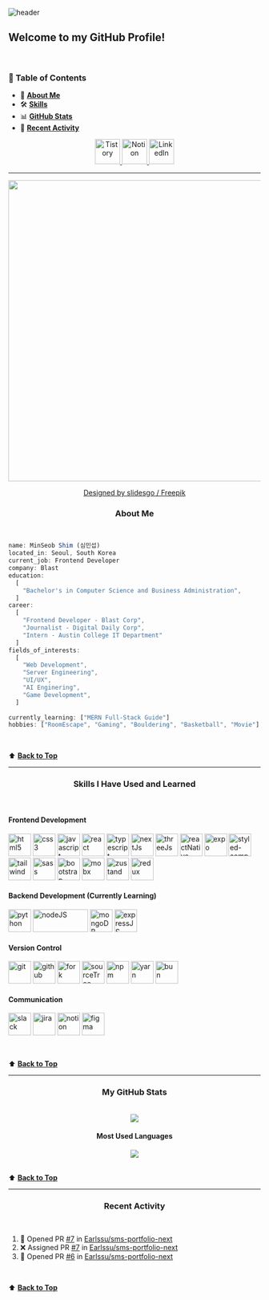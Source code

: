 ![header](https://capsule-render.vercel.app/api?type=waving&color=0:F9F7F7,50:DBE2EF,100:3F72AF&height=225&section=header&text=MinSeob%20Shim&fontAlign=55&fontAlignY=30&fontSize=50&animation=fadeIn&fontColor=EEEEEE&desc=Frontend%20Developer%20of%20Team%20BLAST🚀&descAlign=59&descAlignY=50&descSize=15)

## Welcome to my GitHub Profile!

<br>

<!-- top -->
### 📌 Table of Contents

- 🙋 **[About Me](#--about-me)**
- 🛠️ **[Skills](#--skills-i-have-used-and-learned)**
- 📊 **[GitHub Stats](#--my-github-stats)**
- 👀 **[Recent Activity](#--recent-activity)**


<p align="center">
  <a href="https://code-in-law.tistory.com/" target="_blank">
    <img src="https://www.vectorlogo.zone/logos/blogger/blogger-tile.svg" width="50" alt="Tistory"/>
  </a>
  <a href="https://fire-warrior-ca2.notion.site/6004fbc72ef74bc994cea07bf1e11f7e?pvs=4" target="_blank">
    <img src="https://cdn3.iconfinder.com/data/icons/social-media-pack-12/512/Notion-512.png" width="50" alt="Notion"/>
  </a>
  <a href="https://www.linkedin.com/in/minseob-%EC%8B%AC%EB%AF%BC%EC%84%AD-shim-b34691203/" target="_blank">
    <img src="https://cdn0.iconfinder.com/data/icons/social-flat-rounded-rects/512/linkedin-512.png" width="50" alt="LinkedIn"/>
  </a>
</p>

---

<p align="center">
  <img src="https://github.com/Earlssu/Earlssu/assets/61323917/7c8e473c-b1a5-4a74-bdaa-7b57936e542c" width="600" height="600"/>

  <br>

  <p align="center">
    <a href="http://www.freepik.com" target="_blank">Designed by slidesgo / Freepik</a>
  </p>
</p>

<h3 align="center">
  About Me
</h3>

<br>

``` javascript
name: MinSeob Shim (심민섭)
located_in: Seoul, South Korea
current_job: Frontend Developer
company: Blast
education:
  [
    "Bachelor's in Computer Science and Business Administration",
  ]
career:
  [
    "Frontend Developer - Blast Corp",
    "Journalist - Digital Daily Corp",
    "Intern - Austin College IT Department"
  ]
fields_of_interests:
  [
    "Web Development",
    "Server Engineering",
    "UI/UX",
    "AI Enginering",
    "Game Development",
  ]
  
currently_learning: ["MERN Full-Stack Guide"]
hobbies: ["RoomEscape", "Gaming", "Bouldering", "Basketball", "Movie"]
```

<br>

⬆️ **[Back to Top](#top)**  

---

<h3 align="center">
  Skills I Have Used and Learned
</h3>

<br>

<h4>Frontend Development</h4>
<p align="left">
<img width="45" height="45" src="https://cdn1.iconfinder.com/data/icons/logotypes/32/badge-html-5-512.png" alt="html5" />
  <img width="45" height="45" src="https://cdn1.iconfinder.com/data/icons/logotypes/32/badge-css-3-512.png" alt="css3" />
  <img width="45" height="45" src="https://cdn4.iconfinder.com/data/icons/logos-and-brands/512/187_Js_logo_logos-512.png" alt="javascript" />
  <img width="45" height="45" src="https://cdn4.iconfinder.com/data/icons/logos-3/600/React.js_logo-512.png" alt="react" />
  <img width="45" height="45" src="https://www.vectorlogo.zone/logos/typescriptlang/typescriptlang-icon.svg" alt="typescript" />
  <img width="45" height="45" src="https://www.drupal.org/files/project-images/nextjs-icon-dark-background.png" alt="nextJs" />
  <img width="45" height="45" src="https://encrypted-tbn0.gstatic.com/images?q=tbn:ANd9GcQwxjWNXf9mY-sHxQATgBDdlbHjQg8keLS8ziDh3ZEFmg&s" alt="threeJs" />
  <img width="45" height="45" src="https://cdn.worldvectorlogo.com/logos/react-native-1.svg" alt="reactNative" />
  <img width="45" height="45" src="https://www.vectorlogo.zone/logos/expoio/expoio-icon.svg" alt="expo" />
  <img width="45" height="45" src="https://gercocca.vercel.app/static/media/styledComponents-logo.3ccd25bd32274429992c.png" alt="styled-component" />
  <img width="45" height="45" src="https://www.vectorlogo.zone/logos/tailwindcss/tailwindcss-icon.svg" alt="tailwind" />
  <img width="45" height="45" src="https://www.vectorlogo.zone/logos/sass-lang/sass-lang-icon.svg" alt="sass" />
  <img width="45" height="45" src="https://getbootstrap.com/docs/5.3/assets/brand/bootstrap-logo-shadow.png" alt="bootstrap" />
  <img width="45" height="45" src="https://mobx.js.org/assets/mobx.png" alt="mobx" />
  <img width="45" height="45" src="https://repository-images.githubusercontent.com/180328715/fca49300-e7f1-11ea-9f51-cfd949b31560" alt="zustand" />
  <img width="45" height="45" src="https://www.vectorlogo.zone/logos/js_redux/js_redux-icon.svg" alt="redux" />
</p>

<h4>Backend Development (Currently Learning)</h4>

<p align="left">
  <img width="45" height="45" src="https://cdn.worldvectorlogo.com/logos/python-5.svg" alt="python" />
  <img width="110" height="45" src="https://cdn.worldvectorlogo.com/logos/nodejs.svg" alt="nodeJS" />
  <img width="45" height="45" src="https://cdn.worldvectorlogo.com/logos/mongodb-icon-2.svg" alt="mongoDB" />
  <img width="45" height="45" src="https://cdn.worldvectorlogo.com/logos/express-109.svg" alt="expressJS" />
  
</p>

<h4>Version Control</h4>

<p align="left">
  <img width="45" height="45" src="https://www.vectorlogo.zone/logos/git-scm/git-scm-icon.svg" alt="git" />
  <img width="45" height="45" src="https://www.vectorlogo.zone/logos/github/github-tile.svg" alt="github" />
  <img width="45" height="45" src="https://git-fork.com/images/logo.png" alt="fork" />
  <img width="45" height="45" src="https://cdn.worldvectorlogo.com/logos/sourcetree-1.svg" alt="sourceTree" />
  <img width="45" height="45" src="https://www.vectorlogo.zone/logos/npmjs/npmjs-icon.svg" alt="npm" />
  <img width="45" height="45" src="https://www.vectorlogo.zone/logos/yarnpkg/yarnpkg-icon.svg" alt="yarn" />
  <img width="45" height="45" src="https://bun.sh/logo.svg" alt="bun" />
</p>

<h4>Communication</h4>

<p align="left">
  <img width="45" height="45" src="https://www.vectorlogo.zone/logos/slack/slack-icon.svg" alt="slack" />
  <img width="45" height="45" src="https://www.vectorlogo.zone/logos/atlassian_jira/atlassian_jira-icon.svg" alt="jira" />
  <img width="45" height="45" src="https://raw.githubusercontent.com/gilbarbara/logos/52addcaa18dfecb4df77f3ee0753dca6b98187ad/logos/notion-icon.svg" alt="notion" />
  <img width="45" height="45" src="https://www.vectorlogo.zone/logos/figma/figma-icon.svg" alt="figma" />
</p>

<br>

⬆️ **[Back to Top](#top)**

---

<h3 align="center">
  My GitHub Stats
</h3>

<br>

<div align="center">
  <img src="https://github-readme-stats-shim5505s-projects.vercel.app/api?username=Earlssu&show_icons=true&theme=tokyonight" />

  <h4>Most Used Languages</h4>

  <img src="https://github-readme-stats-shim5505s-projects.vercel.app/api/top-langs/?username=Earlssu&layout=compact&theme=tokyonight" />

</div>

<br>

⬆️ **[Back to Top](#top)**

---

<h3 align="center">
  Recent Activity
</h3>

<br>

<!--START_SECTION:activity-->
1. 💪 Opened PR [#7](undefined) in [Earlssu/sms-portfolio-next](https://github.com/Earlssu/sms-portfolio-next)
2. ❌ Assigned PR [#7](undefined) in [Earlssu/sms-portfolio-next](https://github.com/Earlssu/sms-portfolio-next)
3. 💪 Opened PR [#6](undefined) in [Earlssu/sms-portfolio-next](https://github.com/Earlssu/sms-portfolio-next)
<!--END_SECTION:activity-->

<br>

⬆️ **[Back to Top](#top)**
